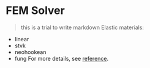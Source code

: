 # FEM Solver #
> this is a trial to write markdown
Elastic materials:
* linear
* stvk
* neohookean
* fung
For more details, see [reference](http://www.femdefo.org/).